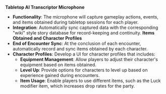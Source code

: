 **Tabletop AI Transcriptor Microphone**
- **Functionality**: The microphone will capture gameplay actions, events, and items obtained during tabletop sessions for each player.
- **Integration**: Automatically sync captured data with the corresponding "wiki" style story database for record-keeping and continuity.
**Items Obtained and Character Profiles**
- **End of Encounter Sync**: At the conclusion of each encounter, automatically record and sync items obtained by each character.
- **Character Profiles**: Develop a UI for character profiles that includes:
    - **Equipment Management**: Allow players to adjust their character's equipment based on items obtained.
    - **Level Up**: Provide options for characters to level up based on experience gained during encounters.
    - **Item Usage**: Enable players to use different items, such as the Luck modifier item, which increases drop rates for the party.